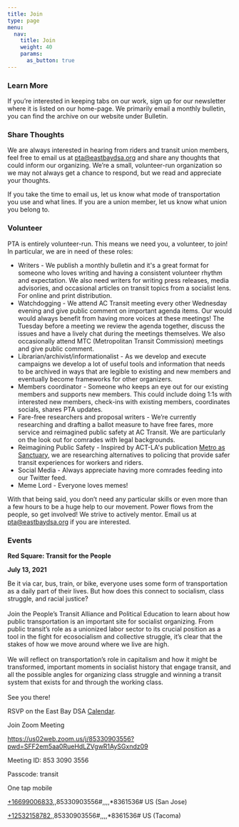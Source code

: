 ```yaml
---
title: Join
type: page
menu:
  nav:
    title: Join
    weight: 40
    params:
      as_button: true
---
```

<!--StartFragment-->

### **Learn More**

If you’re interested in keeping tabs on our work, sign up for our newsletter where it is listed on our home-page. We primarily email a monthly bulletin, you can find the archive on our website under Bulletin.

### **Share Thoughts**

We are always interested in hearing from riders and transit union members, feel free to email us at pta@eastbaydsa.org and share any thoughts that could inform our organizing. We’re a small, volunteer-run organization so we may not always get a chance to respond, but we read and appreciate your thoughts.

If you take the time to email us, let us know what mode of transportation you use and what lines. If you are a union member, let us know what union you belong to.

### **Volunteer**

PTA is entirely volunteer-run. This means we need you, a volunteer, to join! In particular, we are in need of these roles:

* Writers - We publish a monthly bulletin and it's a great format for someone who loves writing and having a consistent volunteer rhythm and expectation. We also need writers for writing press releases, media advisories, and occasional articles on transit topics from a socialist lens. For online and print distribution.
* Watchdogging - We attend AC Transit meeting every other Wednesday evening and give public comment on important agenda items. Our would would always benefit from having more voices at these meetings! The Tuesday before a meeting we review the agenda together, discuss the issues and have a lively chat during the meetings themselves. We also occasionally attend MTC (Metropolitan Transit Commission) meetings and give public comment.
* Librarian/archivist/informationalist - As we develop and execute campaigns we develop a lot of useful tools and information that needs to be archived in ways that are legible to existing and new members and eventually become frameworks for other organizers. 
* Members coordinator - Someone who keeps an eye out for our existing members and supports new members. This could include doing  1:1s with interested new members, check-ins with existing members, coordinates socials, shares PTA updates.
* Fare-free researchers and proposal writers - We’re currently researching and drafting a ballot measure to have free fares, more service and reimagined public safety at AC Transit. We are particularly on the look out for comrades with legal backgrounds.
* Reimagining Public Safety - Inspired by ACT-LA's publication [Metro as Sanctuary](http://allianceforcommunitytransit.org/metro-as-a-sanctuary/), we are researching alternatives to policing that provide safer transit experiences for workers and riders.
* Social Media - Always appreciate having more comrades feeding into our Twitter feed.
* Meme Lord - Everyone loves memes!

With that being said, you don’t need any particular skills or even more than a few hours to be a huge help to our movement. Power flows from the people, so get involved! We strive to actively mentor. Email us at [pta@eastbaydsa.org](mailto:pta@eastbaydsa.org) if you are interested.

### **Events**

**Red Square: Transit for the People**

**July 13, 2021**

Be it via car, bus, train, or bike, everyone uses some form of transportation as a daily part of their lives. But how does this connect to socialism, class struggle, and racial justice?\
\
Join the People’s Transit Alliance and Political Education to learn about how public transportation is an important site for socialist organizing. From public transit’s role as a unionized labor sector to its crucial position as a tool in the fight for ecosocialism and collective struggle, it’s clear that the stakes of how we move around where we live are high.\
\
We will reflect on transportation’s role in capitalism and how it might be transformed, important moments in socialist history that engage transit, and all the possible angles for organizing class struggle and winning a transit system that exists for and through the working class.\
\
See you there!

RSVP on the East Bay DSA [Calendar](https://www.eastbaydsa.org/events/1940/2021-07-13-red-square-transit-for-the-people/).

Join Zoom Meeting

<https://us02web.zoom.us/j/85330903556?pwd=SFF2em5aa0RueHdLZVgwR1AySGxndz09>

Meeting ID: 853 3090 3556

Passcode: transit

One tap mobile

[+16699006833](tel:+16699006833),,85330903556#,,,,*8361536# US (San Jose)

[+12532158782](tel:+12532158782),,85330903556#,,,,*8361536# US (Tacoma)

<!--EndFragment-->